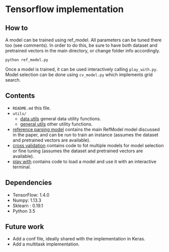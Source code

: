 # Tensorflow implementation

## How to
A model can be trained using ref_model. All parameters can be tuned there too (see comments). In order to do this, be sure to have both dataset and pretrained vectors in the main directory, or change folder info accordingly.

    python ref_model.py
    
Once a model is trained, it can be used interactively calling `play_with.py`. Model selection can be done using `cv_model.py` which implements grid search.

## Contents
* `README.md` this file.
* `utils/`
    * [data utils](utils/data_utils.py) general data utility functions.
    * [general utils](utils/general_utils.py) other utility functions.
* [reference parsing model](ref_model.py) contains the main RefModel model discussed in the paper, and can be run to train an instance (assumes the dataset and pretrained vectors are available).
* [cross validation](cv_model.py) contains code to fot multiple models for model selection or fine tuning (assumes the dataset and pretrained vectors are available).
* [play with](play_with.py) contains code to load a model and use it with an interactive terminal.

## Dependencies 
* TensorFlow: 1.4.0
* Numpy: 1.13.3
* Sklearn : 0.19.1
* Python 3.5

## Future work
* Add a conf file, ideally shared with the implementation in Keras.
* Add a multitask implementation.